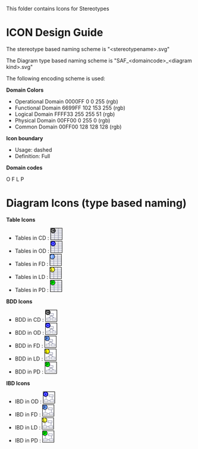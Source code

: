 This folder contains Icons for Stereotypes
# ICON Design Guide
The stereotype based naming scheme is "\<stereotypename>.svg"

The Diagram type based naming scheme is "SAF_\<domaincode>_\<diagram kind>.svg"


The following encoding scheme is used:

**Domain Colors**

 - Operational Domain  0000FF 0 0 255 (rgb)
 - Functional Domain 6699FF  102 153 255 (rgb)
 - Logical Domain FFFF33    255 255 51 (rgb)
 - Physical Domain 00FF00  0 255 0 (rgb)
 - Common Domain 00FF00  128 128 128 (rgb)

**Icon boundary**

- Usage: dashed
- Definition: Full

**Domain codes**

 O F L P 
# Diagram Icons (type based naming)

**Table Icons** 
 - Tables in CD : ![Tables in OD](./SAF_C_Table.svg)
 - Tables in OD : ![Tables in OD](./SAF_O_Table.svg)
 - Tables in FD : ![Tables in OD](./SAF_F_Table.svg)
 - Tables in LD : ![Tables in OD](./SAF_L_Table.svg)
 - Tables in PD : ![Tables in OD](./SAF_P_Table.svg)

**BDD Icons** 
 - BDD in CD : ![Tables in OD](./SAF_C_BDD.svg)
 - BDD in OD : ![Tables in OD](./SAF_O_BDD.svg)
 - BDD in FD : ![Tables in OD](./SAF_F_BDD.svg)
 - BDD in LD : ![Tables in OD](./SAF_L_BDD.svg)
 - BDD in PD : ![Tables in OD](./SAF_P_BDD.svg)

**IBD Icons** 
 - IBD in OD : ![IBD in OD](./SAF_O_IBD.svg)
 - IBD in FD : ![IBD in OD](./SAF_F_IBD.svg)
 - IBD in LD : ![IBD in OD](./SAF_L_IBD.svg)
 - IBD in PD : ![IBD in OD](./SAF_P_IBD.svg)
